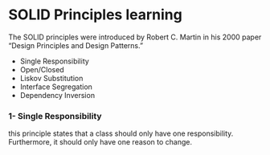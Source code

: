 # SOLID Principles learning

The SOLID principles were introduced by Robert C. Martin in his 2000 paper “Design Principles and Design Patterns.” 

- Single Responsibility
- Open/Closed
- Liskov Substitution
- Interface Segregation
- Dependency Inversion

### 1- Single Responsibility
this principle states that a class should only have one responsibility. Furthermore, it should only have one reason to change.

